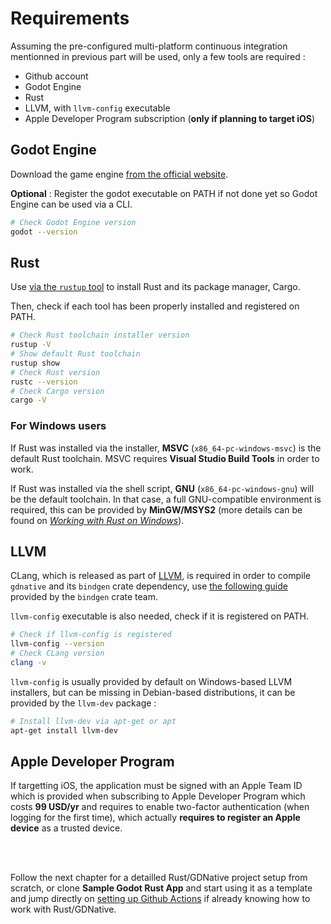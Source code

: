 # Requirements

Assuming the pre-configured multi-platform continuous integration mentionned in previous part will be used, only a few tools are required :
- Github account
- Godot Engine
- Rust
- LLVM, with `llvm-config` executable 
- Apple Developer Program subscription (**only if planning to target iOS**)

## Godot Engine

Download the game engine [from the official website](https://godotengine.org/download).

**Optional** : Register the godot executable on PATH if not done yet so Godot Engine can be used via a CLI.

```bash
# Check Godot Engine version
godot --version
```

## Rust

Use [via the `rustup` tool](https://www.rust-lang.org/tools/install) to install Rust and its package manager, Cargo.

Then, check if each tool has been properly installed and registered on PATH.

```bash
# Check Rust toolchain installer version
rustup -V
# Show default Rust toolchain
rustup show
# Check Rust version
rustc --version
# Check Cargo version
cargo -V
``` 

### For Windows users

If Rust was installed via the installer, **MSVC** (`x86_64-pc-windows-msvc`) is the default Rust toolchain. MSVC requires **Visual Studio Build Tools** in order to work.


If Rust was installed via the shell script, **GNU** (`x86_64-pc-windows-gnu`) will be the default toolchain. In that case, a full GNU-compatible environment is required, this can be provided by **MinGW/MSYS2** (more details can be found on _[Working with Rust on Windows](https://github.com/rust-lang/rustup#working-with-rust-on-windows)_).


## LLVM

CLang, which is released as part of [LLVM](https://releases.llvm.org/), is required in order to compile `gdnative` and its `bindgen` crate dependency, use [the following guide](https://rust-lang.github.io/rust-bindgen/requirements.html) provided by the `bindgen` crate team.

`llvm-config` executable is also needed, check if it is registered on PATH.

```bash
# Check if llvm-config is registered
llvm-config --version
# Check CLang version
clang -v
```

`llvm-config` is usually provided by default on Windows-based LLVM installers, but can be missing in Debian-based distributions, it can be provided by the `llvm-dev` package :

```bash
# Install llvm-dev via apt-get or apt
apt-get install llvm-dev
```

## Apple Developer Program

If targetting iOS, the application must be signed with an Apple Team ID which is provided when subscribing to Apple Developer Program which costs **99 USD/yr** and requires to enable two-factor authentication (when logging for the first time), which actually **requires to register an Apple device** as a trusted device.

<br></br>

Follow the next chapter for a detailled Rust/GDNative project setup from scratch, or clone **Sample Godot Rust App** and start using it as a template and jump directly on [setting up Github Actions](setup-github-actions.md) if already knowing how to work with Rust/GDNative.